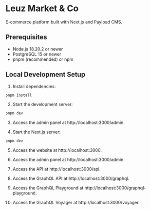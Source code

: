 # Leuz Market & Co

E-commerce platform built with Next.js and Payload CMS.

## Prerequisites

- Node.js 18.20.2 or newer
- PostgreSQL 15 or newer
- pnpm (recommended) or npm

## Local Development Setup

1. Install dependencies:

```bash
pnpm install
```

2. Start the development server:

```bash
pnpm dev
```

3. Access the admin panel at http://localhost:3000/admin.

4. Start the Next.js server:

```bash
pnpm dev
```

5. Access the website at http://localhost:3000.

6. Access the admin panel at http://localhost:3000/admin.

7. Access the API at http://localhost:3000/api.

8. Access the GraphQL API at http://localhost:3000/graphql.

9. Access the GraphQL Playground at http://localhost:3000/graphql-playground.

10. Access the GraphQL Voyager at http://localhost:3000/voyager.
    